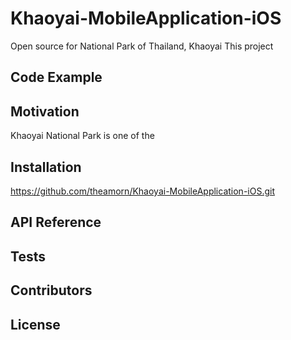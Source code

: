 # Khaoyai-MobileApplication-iOS
Open source for National Park of Thailand, Khaoyai
This project 

## Code Example

## Motivation
Khaoyai National Park is one of the 

## Installation
https://github.com/theamorn/Khaoyai-MobileApplication-iOS.git

## API Reference

## Tests

## Contributors

## License
